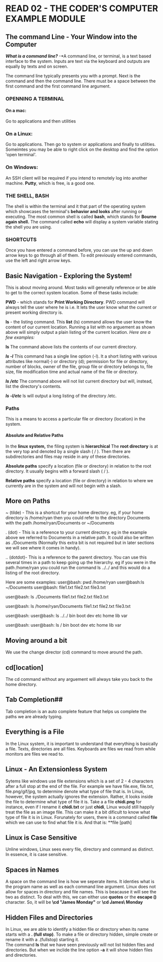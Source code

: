 # READ 02 - THE CODER'S COMPUTER EXAMPLE MODULE # 

## The command Line - Your Window into the Computer ##

**_What is a command line?_**
-*A command line, or terminal, is a text based interface to the system. Inputs are text via the keyboard and outputs are equally by texts and on screen.

The command line typically presents you with a prompt. Next is the command and then the command line. There must be a space between the first command and the first command line argument. 

### OPENNING A TERMINAL 
#### On a mac:
Go to applications and then utilities

### On a Linux:
Go to applications. Then go to system or applications and finally to utilities. Someimtes you may be able to right click on the desktop and find the option 'open terminal'. 

### On Windows:
An SSH client will be required if you intend to remotely log into another machine. **Putty**, which is free, is a good one.

### THE SHELL, BASH 
The shell is within the terminal and it that part of the operating system which showcases the terminal's **behavior and looks** after running or executing. The most common shell is called **bash**, which stands for **Bourne again shell.**
The command called **echo** will display a system variable stating the shell you are using. 

### SHORTCUTS
Once you have entered a command before, you can use the up and down arrow keys to go through all of them. To edit previously entered commands, use the left and right arrow keys.

## Basic Navigation - Exploring the System!
This is about moving around. Most tasks will generally reference or be able to get to the correct system location. Some of these tasks include: 

**PWD** - which stands for **Print Working Directory**. PWD command will always tell the user where he is i.e. It lets the user know what the current or present working directory is. 

**ls** - the listing command. 
This **list** (ls) command allows the user know the content of our current location. 
Running a list with no arguement as shown above will simply output a plain listing of the current location. 
_Here are a few examples:_

**ls**
The command above lists the contents of our current directory. 

_**ls -l**_
This command has a single line option (-l). It a short listing with various attributes like normal(-) or directory (d); permission for file or directory, number of blocks, owner of the file, group file or directory belongs to, file size, file modification time and actual name of the file or directory. 

_**ls /etc**_
The command above will not list current directory but will, instead, list the directory's contents. 

_**ls -l/etc**_
ls will output a long listing of the directory /etc.

### Paths
This is a means to access a particular file or directory (location) in the system. 

#### Absolute and Relative Paths ####
In the **linux system,** the filing system is **hierarchical** The **root directory** is at the very top and denoted by a single slash ( / ). Then there are subdirectories and files may reside in any of these directories. 

**Absolute paths** specify a location (file or directory) in relation to the root directory. It usually begins with a forward slash ( / ). 

**Relative paths** specify a location (file or directory) in relation to where we currently are in the system and will not begin with a slash.

## More on Paths
~ (tilde) - This is a shortcut for your home directory. eg, if your home directory is /home/ryan then you could refer to the directory Documents with the path /home/ryan/Documents or ~/Documents

. (dot) - This is a reference to your current directory. eg in the example above we referred to Documents in a relative path. It could also be written as ./Documents (Normally this extra bit is not required but in later sections we will see where it comes in handy).

.. (dotdot)- This is a reference to the parent directory. You can use this several times in a path to keep going up the hierarchy. eg if you were in the path /home/ryan you could run the command ls ../../ and this would do a listing of the root directory.

Here are some examples:
user@bash: pwd
/home/ryan
user@bash:ls ~/Documents
user@bash: file1.txt file2.txt file3.txt

user@bash: ls ./Documents
file1.txt file2.txt file3.txt

user@bash: ls /home/ryan/Documents
file1.txt file2.txt file3.txt

user@bash:
user@bash: ls ../../
bin boot dev etc home lib var

user@bash:
user@bash: ls /
bin boot dev etc home lib var



## Moving around a bit ##
We use the change director (cd) command to move around the path. 
## cd[location]
The cd command without any arguement will always take you back to the home directory. 

## Tab Completion##
Tab completion is an auto complete feature that helps us complete the paths we are already typing.

## Everything is a File ##
In the Linux system, it is important to understand that everything is basically a file. 
Texts, directories are all files. Keyboards are files we read from while monitors are files we read to. 

## Linux - An Extensionless System ##
Sytems like windows use file extensions which is a set of 2 - 4 characters after a full stop at the end of the file. For example we have file.exe, file.txt, file.png/gif/jpg, to determine denote what type of file that is. In Linux, however, the system actually ignores the extension. Rather, it looks inside the file to determine what type of file it is. Take a a file **chidi.png** for instance, even if I rename it **chidi.txt** or just **chidi**, Linux would still happily treat the file as an image file. This can make it a bit dificult to know what type of file it is in Linux. Forunately for users, there is a command called **file** which we can use to find what file it is. And that is: **file [path]

## Linux is Case Sensitive
Unline windows, Linux sees every file, directory and command as distinct. In essence, it is case sensitive.  

## Spaces in Names
A space on the command line is how we seperate items. It identies what is the program name as well as each command line argument. Linux does not allow for spaces in directory and file names. This is beacause it will see the two as distinct. To deal with this, we can either use **quotes** or the **escape (\)** character. So, it will be **\cd "James Monday"** or **\cd James\ Monday**

## Hidden Files and Directories
In Linux, we are able to identify a hidden file or directory when its name starts with a **. (full stop)**. To make a file or directory hidden, simple create  or rename it with a .(fullstop) starting it.   
The command **ls** that we have seen previously will not list hidden files and directories. But when we inclide the line option **-a** it will show hidden files and directories. 